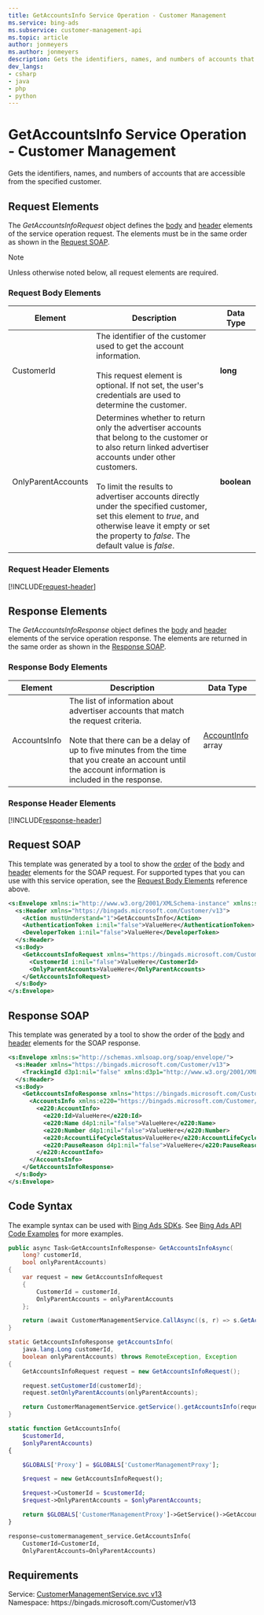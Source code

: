```yaml
---
title: GetAccountsInfo Service Operation - Customer Management
ms.service: bing-ads
ms.subservice: customer-management-api
ms.topic: article
author: jonmeyers
ms.author: jonmeyers
description: Gets the identifiers, names, and numbers of accounts that are accessible from the specified customer.
dev_langs: 
- csharp
- java
- php
- python
---
```

# GetAccountsInfo Service Operation - Customer Management
Gets the identifiers, names, and numbers of accounts that are accessible from the specified customer. 

## <a name="request"></a>Request Elements
The *GetAccountsInfoRequest* object defines the [body](#request-body) and [header](#request-header) elements of the service operation request. The elements must be in the same order as shown in the [Request SOAP](#request-soap). 

> [!NOTE]
> Unless otherwise noted below, all request elements are required.

### <a name="request-body"></a>Request Body Elements

|Element|Description|Data Type|
|-----------|---------------|-------------|
|<a name="customerid"></a>CustomerId|The identifier of the customer used to get the account information.<br/><br/>This request element is optional. If not set, the user's credentials are used to determine the customer.|**long**|
|<a name="onlyparentaccounts"></a>OnlyParentAccounts|Determines whether to return only the advertiser accounts that belong to the customer or to also return linked advertiser accounts under other customers.<br/><br/>To limit the results to advertiser accounts directly under the specified customer, set this element to *true*, and otherwise leave it empty or set the property to *false*. The default value is *false*.|**boolean**|

### <a name="request-header"></a>Request Header Elements
[!INCLUDE[request-header](./includes/request-header.md)]

## <a name="response"></a>Response Elements
The *GetAccountsInfoResponse* object defines the [body](#response-body) and [header](#response-header) elements of the service operation response. The elements are returned in the same order as shown in the [Response SOAP](#response-soap).

### <a name="response-body"></a>Response Body Elements

|Element|Description|Data Type|
|-----------|---------------|-------------|
|<a name="accountsinfo"></a>AccountsInfo|The list of information about advertiser accounts that match the request criteria.<br/><br/>Note that there can be a delay of up to five minutes from the time that you create an account until the account information is included in the response.|[AccountInfo](accountinfo.md) array|

### <a name="response-header"></a>Response Header Elements
[!INCLUDE[response-header](./includes/response-header.md)]

## <a name="request-soap"></a>Request SOAP
This template was generated by a tool to show the [order](../guides/services-protocol.md#element-order) of the [body](#request-body) and [header](#request-header) elements for the SOAP request. For supported types that you can use with this service operation, see the [Request Body Elements](#request-body) reference above.

```xml
<s:Envelope xmlns:i="http://www.w3.org/2001/XMLSchema-instance" xmlns:s="http://schemas.xmlsoap.org/soap/envelope/">
  <s:Header xmlns="https://bingads.microsoft.com/Customer/v13">
    <Action mustUnderstand="1">GetAccountsInfo</Action>
    <AuthenticationToken i:nil="false">ValueHere</AuthenticationToken>
    <DeveloperToken i:nil="false">ValueHere</DeveloperToken>
  </s:Header>
  <s:Body>
    <GetAccountsInfoRequest xmlns="https://bingads.microsoft.com/Customer/v13">
      <CustomerId i:nil="false">ValueHere</CustomerId>
      <OnlyParentAccounts>ValueHere</OnlyParentAccounts>
    </GetAccountsInfoRequest>
  </s:Body>
</s:Envelope>
```

## <a name="response-soap"></a>Response SOAP
This template was generated by a tool to show the order of the [body](#response-body) and [header](#response-header) elements for the SOAP response.

```xml
<s:Envelope xmlns:s="http://schemas.xmlsoap.org/soap/envelope/">
  <s:Header xmlns="https://bingads.microsoft.com/Customer/v13">
    <TrackingId d3p1:nil="false" xmlns:d3p1="http://www.w3.org/2001/XMLSchema-instance">ValueHere</TrackingId>
  </s:Header>
  <s:Body>
    <GetAccountsInfoResponse xmlns="https://bingads.microsoft.com/Customer/v13">
      <AccountsInfo xmlns:e220="https://bingads.microsoft.com/Customer/v13/Entities" d4p1:nil="false" xmlns:d4p1="http://www.w3.org/2001/XMLSchema-instance">
        <e220:AccountInfo>
          <e220:Id>ValueHere</e220:Id>
          <e220:Name d4p1:nil="false">ValueHere</e220:Name>
          <e220:Number d4p1:nil="false">ValueHere</e220:Number>
          <e220:AccountLifeCycleStatus>ValueHere</e220:AccountLifeCycleStatus>
          <e220:PauseReason d4p1:nil="false">ValueHere</e220:PauseReason>
        </e220:AccountInfo>
      </AccountsInfo>
    </GetAccountsInfoResponse>
  </s:Body>
</s:Envelope>
```

## <a name="example"></a>Code Syntax
The example syntax can be used with [Bing Ads SDKs](../guides/client-libraries.md). See [Bing Ads API Code Examples](../guides/code-examples.md) for more examples.
```csharp
public async Task<GetAccountsInfoResponse> GetAccountsInfoAsync(
	long? customerId,
	bool onlyParentAccounts)
{
	var request = new GetAccountsInfoRequest
	{
		CustomerId = customerId,
		OnlyParentAccounts = onlyParentAccounts
	};

	return (await CustomerManagementService.CallAsync((s, r) => s.GetAccountsInfoAsync(r), request));
}
```
```java
static GetAccountsInfoResponse getAccountsInfo(
	java.lang.Long customerId,
	boolean onlyParentAccounts) throws RemoteException, Exception
{
	GetAccountsInfoRequest request = new GetAccountsInfoRequest();

	request.setCustomerId(customerId);
	request.setOnlyParentAccounts(onlyParentAccounts);

	return CustomerManagementService.getService().getAccountsInfo(request);
}
```
```php
static function GetAccountsInfo(
	$customerId,
	$onlyParentAccounts)
{

	$GLOBALS['Proxy'] = $GLOBALS['CustomerManagementProxy'];

	$request = new GetAccountsInfoRequest();

	$request->CustomerId = $customerId;
	$request->OnlyParentAccounts = $onlyParentAccounts;

	return $GLOBALS['CustomerManagementProxy']->GetService()->GetAccountsInfo($request);
}
```
```python
response=customermanagement_service.GetAccountsInfo(
	CustomerId=CustomerId,
	OnlyParentAccounts=OnlyParentAccounts)
```

## Requirements
Service: [CustomerManagementService.svc v13](https://clientcenter.api.bingads.microsoft.com/Api/CustomerManagement/v13/CustomerManagementService.svc)  
Namespace: https\://bingads.microsoft.com/Customer/v13  

